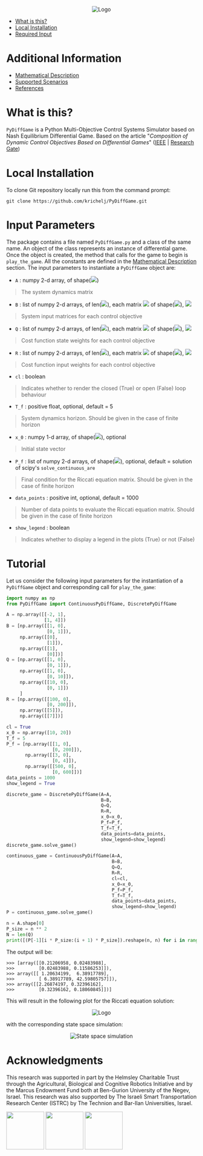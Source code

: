 <p align="center">
    <img alt="Logo" src="https://raw.githubusercontent.com/krichelj/PyDiffGame/master/images/logo.png"/>
</p>

  * [What is this?](#what-is-this)
  * [Local Installation](#local-installation)
  * [Required Input](#input-Parameters)

# Additional Information
  * [Mathematical Description](Math.md)
  * [Supported Scenarios](Scenarios.md)
  * [References](Math.md#references)

# What is this?
`PyDiffGame` is a Python Multi-Objective Control Systems Simulator based on Nash Equilibrium Differential Game. 
Based on the article "_Composition of Dynamic Control Objectives Based on Differential Games_" 
([IEEE](https://ieeexplore.ieee.org/document/9480269) | 
[Research Gate](https://www.researchgate.net/publication/353452024_Composition_of_Dynamic_Control_Objectives_Based_on_Differential_Games))
# Local Installation
To clone Git repository locally run this from the command prompt:
```
git clone https://github.com/krichelj/PyDiffGame.git
```

# Input Parameters

The package contains a file named `PyDiffGame.py` and a class of the same name.
An object of the class represents an instance of differential game. Once the object is created,
the method that calls for the game to begin is `play_the_game`.
All the constants are defined in the [Mathematical Description](Math.md) section.
The input parameters to instantiate a `PyDiffGame` object are:

* `A` : numpy 2-d array, of shape(<img src="https://render.githubusercontent.com/render/math?math=\color{red}n,n">)
>The system dynamics matrix
* `B` : list of numpy 2-d arrays, of len(<img src="https://render.githubusercontent.com/render/math?math=\color{red}N">), each matrix <img src="https://render.githubusercontent.com/render/math?math=\color{red}B_i"> of shape(<img src="https://render.githubusercontent.com/render/math?math=\color{red}n, k_j">), <img src="https://render.githubusercontent.com/render/math?math=\color{red}i=1...N">
>System input matrices for each control objective
* `Q` : list of numpy 2-d arrays, of len(<img src="https://render.githubusercontent.com/render/math?math=\color{red}N">), each matrix <img src="https://render.githubusercontent.com/render/math?math=\color{red}Q_i"> of shape(<img src="https://render.githubusercontent.com/render/math?math=\color{red}n, n">), <img src="https://render.githubusercontent.com/render/math?math=\color{red}i=1...N">
>Cost function state weights for each control objective
* `R` : list of numpy 2-d arrays, of len(<img src="https://render.githubusercontent.com/render/math?math=\color{red}N">), each matrix <img src="https://render.githubusercontent.com/render/math?math=\color{red}R_{i}"> of shape(<img src="https://render.githubusercontent.com/render/math?math=\color{red}k_j,k_j">), <img src="https://render.githubusercontent.com/render/math?math=\color{red}j=1...N">
>Cost function input weights for each control objective
* `cl` : boolean
>Indicates whether to render the closed (True) or open (False) loop behaviour
* `T_f` : positive float, optional, default = 5
>System dynamics horizon. Should be given in the case of finite horizon
* `x_0` : numpy 1-d array, of shape(<img src="https://render.githubusercontent.com/render/math?math=\color{red}n">), optional
>Initial state vector
* `P_f` : list of numpy 2-d arrays, of shape(<img src="https://render.githubusercontent.com/render/math?math=\color{red}n, n">), optional, default = solution of scipy's `solve_continuous_are`
>Final condition for the Riccati equation matrix. Should be given in the case of finite horizon
* `data_points` : positive int, optional, default = 1000
>Number of data points to evaluate the Riccati equation matrix. Should be given in the case of finite horizon
* `show_legend` : boolean
>Indicates whether to display a legend in the plots (True) or not (False)
> 
# Tutorial

Let us consider the following input parameters for the instantiation of a `PyDiffGame` object and 
corresponding call for `play_the_game`:

```python
import numpy as np
from PyDiffGame import ContinuousPyDiffGame, DiscretePyDiffGame

A = np.array([[-2, 1],
              [1, 4]])
B = [np.array([[1, 0],
               [0, 1]]),
     np.array([[0],
               [1]]),
     np.array([[1],
               [0]])]
Q = [np.array([[1, 0],
               [0, 1]]),
     np.array([[1, 0],
               [0, 10]]),
     np.array([[10, 0],
               [0, 1]])
     ]
R = [np.array([[100, 0],
               [0, 200]]),
     np.array([[5]]),
     np.array([[7]])]

cl = True
x_0 = np.array([10, 20])
T_f = 5
P_f = [np.array([[1, 0],
                 [0, 200]]),
       np.array([[3, 0],
                 [0, 4]]),
       np.array([[500, 0],
                 [0, 600]])]
data_points = 1000
show_legend = True

discrete_game = DiscretePyDiffGame(A=A,
                                   B=B,
                                   Q=Q,
                                   R=R,
                                   x_0=x_0,
                                   P_f=P_f,
                                   T_f=T_f,
                                   data_points=data_points,
                                   show_legend=show_legend)
discrete_game.solve_game()

continuous_game = ContinuousPyDiffGame(A=A,
                                       B=B,
                                       Q=Q,
                                       R=R,
                                       cl=cl,
                                       x_0=x_0,
                                       P_f=P_f,
                                       T_f=T_f,
                                       data_points=data_points,
                                       show_legend=show_legend)
P = continuous_game.solve_game()

n = A.shape[0]
P_size = n ** 2
N = len(Q)
print([(P[-1][i * P_size:(i + 1) * P_size]).reshape(n, n) for i in range(N)])
```
The output will be:

```
>>> [array([[0.21206958, 0.02483988],
>>>         [0.02483988, 0.11586253]]), 
>>> array([[ 1.20634199,  6.38917789],
>>>         [ 6.38917789, 42.59805757]]), 
>>> array([[2.26874197, 0.32396162],
>>>         [0.32396162, 0.18060845]])]
```

This will result in the following plot for the Riccati equation solution:

<p align="center">
    <img alt="Logo" src="https://raw.githubusercontent.com/krichelj/PyDiffGame/master/images/tut1_riccati.png"/>
</p>

with the corresponding state space simulation:

<p align="center">
    <img alt="State space simulation" src="https://raw.githubusercontent.com/krichelj/PyDiffGame/master/images/tut1_state.png"/>
</p>

# Acknowledgments
This research was supported in part by the Helmsley Charitable Trust through the Agricultural, Biological and Cognitive Robotics Initiative and by the Marcus Endowment Fund both at Ben-Gurion University of the Negev, Israel.
This research was also supported by The Israeli Smart Transportation Research Center (ISTRC) by The Technion and Bar-Ilan Universities, Israel.

<p float="left">
  <img src="https://raw.githubusercontent.com/krichelj/PyDiffGame/master/images/Logo_ISTRC_Green_English.jpg" width="100" />
  <img src="https://raw.githubusercontent.com/krichelj/PyDiffGame/master/images/BGU-logo-round.png" width="100" />
  <img src="https://raw.githubusercontent.com/krichelj/PyDiffGame/master/images/logo_abc.png" width="100" />
</p>